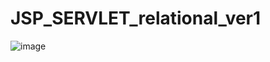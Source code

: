 ﻿# JSP_SERVLET_relational_ver1
![image](https://github.com/user-attachments/assets/c19507f4-3658-4cc3-9133-a91feac267fc)
